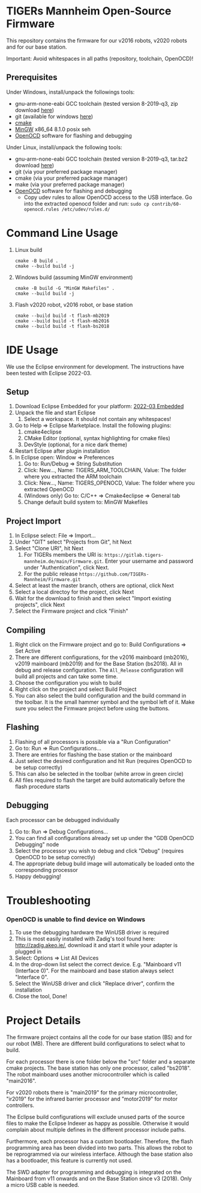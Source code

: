 # TIGERs Mannheim Open-Source Firmware
This repository contains the firmware for our v2016 robots, v2020 robots and for our base station.

Important: Avoid whitespaces in all paths (repository, toolchain, OpenOCD)!

## Prerequisites

Under Windows, install/unpack the followings tools:
* gnu-arm-none-eabi GCC toolchain (tested version 8-2019-q3, zip download [here](https://developer.arm.com/-/media/Files/downloads/gnu-rm/8-2019q3/RC1.1/gcc-arm-none-eabi-8-2019-q3-update-win32.zip?revision=2f0fd855-d015-423c-9c76-c953ae7e730b?product=GNU%20Arm%20Embedded%20Toolchain,ZIP,,Windows,8-2019-q3-update))
* git (available for windows [here](https://gitforwindows.org/))
* [cmake](https://cmake.org)
* [MinGW](http://sourceforge.net/projects/mingw-w64/files/Toolchains%20targetting%20Win32/Personal%20Builds/mingw-builds/installer/mingw-w64-install.exe/download) x86_64 8.1.0 posix seh
* [OpenOCD](https://github.com/xpack-dev-tools/openocd-xpack/releases/download/v0.11.0-4/xpack-openocd-0.11.0-4-win32-x64.zip) software for flashing and debugging

Under Linux, install/unpack the following tools:
* gnu-arm-none-eabi GCC toolchain (tested version 8-2019-q3, tar.bz2 download [here](https://developer.arm.com/-/media/Files/downloads/gnu-rm/8-2019q3/RC1.1/gcc-arm-none-eabi-8-2019-q3-update-linux.tar.bz2?revision=c34d758a-be0c-476e-a2de-af8c6e16a8a2?product=GNU%20Arm%20Embedded%20Toolchain,64-bit,,Linux,8-2019-q3-update))
* git (via your preferred package manager)
* cmake (via your preferred package manager)
* make (via your preferred package manager)
* [OpenOCD](https://github.com/xpack-dev-tools/openocd-xpack/releases/download/v0.11.0-4/xpack-openocd-0.11.0-4-linux-x64.tar.gz) software for flashing and debugging
    * Copy udev rules to allow OpenOCD access to the USB interface. Go into the extracted openocd folder and run: `sudo cp contrib/60-openocd.rules /etc/udev/rules.d/`

# Command Line Usage

1. Linux build
   ```
   cmake -B build .
   cmake --build build -j
   ```
1. Windows build (assuming MinGW environment)
   ```
   cmake -B build -G "MinGW Makefiles" .
   cmake --build build -j
   ```
1. Flash v2020 robot, v2016 robot, or base station
   ```
   cmake --build build -t flash-mb2019
   cmake --build build -t flash-mb2016
   cmake --build build -t flash-bs2018
   ```

# IDE Usage
We use the Eclipse environment for development. The instructions have been tested with Eclipse 2022-03.

## Setup

1. Download Eclipse Embedded for your platform: [2022-03 Embedded](https://www.eclipse.org/downloads/packages/release/2022-03/r/eclipse-ide-embedded-cc-developers)
1. Unpack the file and start Eclipse
    1. Select a workspace. It should not contain any whitespaces!
1. Go to Help => Eclipse Marketplace. Install the following plugins:
    1. cmake4eclipse
    1. CMake Editor (optional, syntax highlighting for cmake files)
    1. DevStyle (optional, for a nice dark theme)
1. Restart Eclipse after plugin installation
1. In Eclipse open: Window => Preferences
    1. Go to: Run/Debug => String Substitution
    1. Click: New..., Name: TIGERS_ARM_TOOLCHAIN, Value: The folder where you extracted the ARM toolchain
    1. Click: New..., Name: TIGERS_OPENOCD, Value: The folder where you extracted OpenOCD
    1. (Windows only) Go to: C/C++ => Cmake4eclipse => General tab
    1. Change default build system to: MinGW Makefiles
    
## Project Import

1. In Eclipse select: File => Import...
1. Under "GIT" select "Projects from Git", hit Next
1. Select "Clone URI", hit Next
    1. For TIGERs members the URI is: `https://gitlab.tigers-mannheim.de/main/Firmware.git`. Enter your username and password under "Authentication", click Next.
    1. For the public release `https://github.com/TIGERs-Mannheim/Firmware.git`
1. Select at least the master branch, others are optional, click Next
1. Select a local directoy for the project, click Next
1. Wait for the download to finish and then select "Import existing projects", click Next
1. Select the Firmware project and click "Finish"

## Compiling
1. Right click on the Firmware project and go to: Build Configurations => Set Active
1. There are different configurations, for the v2016 mainboard (mb2016), v2019 mainboard (mb2019) and for the Base Station (bs2018). All in debug and release configuration. The `All_Release` configuration will build all projects and can take some time.
1. Choose the configuration you wish to build
1. Right click on the project and select Build Project
1. You can also select the build configuration and the build command in the toolbar. It is the small hammer symbol and the symbol left of it. Make sure you select the Firmware project before using the buttons.

## Flashing
1. Flashing of all processors is possible via a "Run Configuration"
1. Go to: Run => Run Configurations...
1. There are entries for flashing the base station or the mainboard
1. Just select the desired configuration and hit Run (requires OpenOCD to be setup correctly)
1. This can also be selected in the toolbar (white arrow in green circle)
1. All files required to flash the target are build automatically before the flash procedure starts

## Debugging
Each processor can be debugged individually
1. Go to: Run => Debug Configurations...
1. You can find all configurations already set up under the "GDB OpenOCD Debugging" node
1. Select the processor you wish to debug and click "Debug" (requires OpenOCD to be setup correctly)
1. The appropriate debug build image will automatically be loaded onto the corresponding processor
1. Happy debugging!

# Troubleshooting

### OpenOCD is unable to find device on Windows

1. To use the debugging hardware the WinUSB driver is required
1. This is most easily installed with Zadig's tool found here: http://zadig.akeo.ie/, download it and start it while your adapter is plugged in
1. Select: Options => List All Devices
1. In the drop-down list select the correct device. E.g. "Mainboard v11 (Interface 0)". For the mainboard and base station always select "Interface 0".
1. Select the WinUSB driver and click "Replace driver", confirm the installation
1. Close the tool, Done!

# Project Details

The firmware project contains all the code for our base station (BS) and for our robot (MB). There are different build configurations to select what to build. 

For each processor there is one folder below the "src" folder and a separate cmake projects. The base station has only one processor, called "bs2018". The robot mainboard uses another microcontroller which is called "main2016". 

For v2020 robots there is "main2019" for the primary microcontroller, "ir2019" for the infrared barrier processor and "motor2019" for motor controllers.

The Eclipse build configurations will exclude unused parts of the source files to make the Eclipse Indexer as happy as possible. Otherwise it would complain about multiple defines in the different processor include paths.

Furthermore, each processor has a custom bootloader. Therefore, the flash programming area has been divided into two parts. This allows the robot to be reprogrammed via our wireless interface. Although the base station also has a bootloader, this feature is currently not used.

The SWD adapter for programming and debugging is integrated on the Mainboard from v11 onwards and on the Base Station since v3 (2018). Only a micro USB cable is needed.
